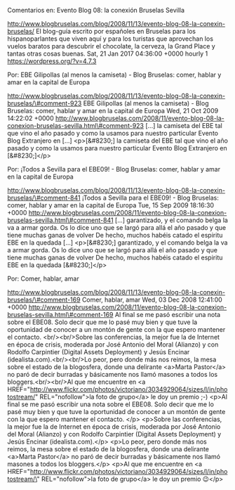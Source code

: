 Comentarios en: Evento Blog 08: la conexión Bruselas Sevilla

http://www.blogbruselas.com/blog/2008/11/13/evento-blog-08-la-conexin-bruselas/
El blog-guía escrito por españoles en Bruselas para los hispanoparlantes
que viven aquí y para los turistas que aprovechan los vuelos baratos
para descubrir el chocolate, la cerveza, la Grand Place y tantas otras
cosas buenas. Sat, 21 Jan 2017 04:36:00 +0000 hourly 1
https://wordpress.org/?v=4.7.3

Por: EBE Gilipollas (al menos la camiseta) - Blog Bruselas: comer,
hablar y amar en la capital de Europa

http://www.blogbruselas.com/blog/2008/11/13/evento-blog-08-la-conexin-bruselas/\#comment-923
EBE Gilipollas (al menos la camiseta) - Blog Bruselas: comer, hablar y
amar en la capital de Europa Wed, 21 Oct 2009 14:22:02 +0000
http://www.blogbruselas.com/2008/11/evento-blog-08-la-conexion-bruselas-sevilla.html\#comment-923
\[\...\] la camiseta del EBE tal que vino el año pasado y como la usamos
para nuestro particular Evento Blog Extranjero en \[\...\]
\<p\>\[&\#8230;\] la camiseta del EBE tal que vino el año pasado y como
la usamos para nuestro particular Evento Blog Extranjero en
\[&\#8230;\]\</p\>

Por: ¡Todos a Sevilla para el EBE09! - Blog Bruselas: comer, hablar y
amar en la capital de Europa

http://www.blogbruselas.com/blog/2008/11/13/evento-blog-08-la-conexin-bruselas/\#comment-841
¡Todos a Sevilla para el EBE09! - Blog Bruselas: comer, hablar y amar en
la capital de Europa Tue, 15 Sep 2009 18:16:30 +0000
http://www.blogbruselas.com/2008/11/evento-blog-08-la-conexion-bruselas-sevilla.html\#comment-841
\[\...\] garantizado, y el comando belga la va a armar gorda. Os lo dice
uno que se largó para allá el año pasado y que tiene muchas ganas de
volver De hecho, muchos habéis catado el espiritu EBE en la quedada
\[\...\] \<p\>\[&\#8230;\] garantizado, y el comando belga la va a armar
gorda. Os lo dice uno que se largó para allá el año pasado y que tiene
muchas ganas de volver De hecho, muchos habéis catado el espiritu EBE en
la quedada \[&\#8230;\]\</p\>

Por: Comer, hablar, amar

http://www.blogbruselas.com/blog/2008/11/13/evento-blog-08-la-conexin-bruselas/\#comment-169
Comer, hablar, amar Wed, 03 Dec 2008 12:41:00 +0000
http://www.blogbruselas.com/2008/11/evento-blog-08-la-conexion-bruselas-sevilla.html\#comment-169
Al final se me pasó escribir una nota sobre el EBE08. Solo decir que me
lo pasé muy bien y que tuve la oportunidad de conocer a un montón de
gente con la que espero mantener el contacto.
&lt;br/&gt;&lt;br/&gt;Sobre las conferencias, la mejor fue la de
Internet en época de crisis, moderada por José Antonio del Moral
(Alianzo) y con Rodolfo Carpintier (Digital Assets Deployment) y Jesús
Encinar (idealista.com).&lt;br/&gt;&lt;br/&gt;Lo peor, pero donde más
nos reimos, la mesa sobre el estado de la blogosfera, donde una
delirante &lt;a&gt;Marta Pastor&lt;/a&gt; no paró de decir burradas y
básicamente nos llamó masones a todos los
bloggers.&lt;br/&gt;&lt;br/&gt;Al que me encuentre en &lt;a
HREF=&quot;http://www.flickr.com/photos/victoriano/3034929064/sizes/l/in/photostream/&quot;
REL=&quot;nofollow&quot;&gt;la foto de grupo&lt;/a&gt; le doy un premio
;-) \<p\>Al final se me pasó escribir una nota sobre el EBE08. Solo
decir que me lo pasé muy bien y que tuve la oportunidad de conocer a un
montón de gente con la que espero mantener el contacto. \</p\>
\<p\>Sobre las conferencias, la mejor fue la de Internet en época de
crisis, moderada por José Antonio del Moral (Alianzo) y con Rodolfo
Carpintier (Digital Assets Deployment) y Jesús Encinar
(idealista.com).\</p\> \<p\>Lo peor, pero donde más nos reimos, la mesa
sobre el estado de la blogosfera, donde una delirante \<a\>Marta
Pastor\</a\> no paró de decir burradas y básicamente nos llamó masones a
todos los bloggers.\</p\> \<p\>Al que me encuentre en \<a
HREF=\"http://www.flickr.com/photos/victoriano/3034929064/sizes/l/in/photostream/\"
REL=\"nofollow\"\>la foto de grupo\</a\> le doy un premio 😉\</p\>
